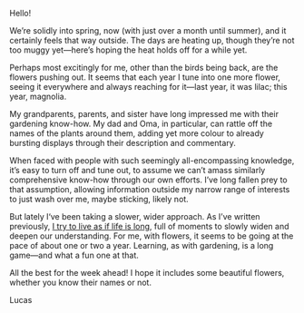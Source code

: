 Hello!

We’re solidly into spring, now (with just over a month until summer), and it certainly feels that way outside. The days are heating up, though they’re not too muggy yet—here’s hoping the heat holds off for a while yet.

Perhaps most excitingly for me, other than the birds being back, are the flowers pushing out. It seems that each year I tune into one more flower, seeing it everywhere and always reaching for it—last year, it was lilac; this year, magnolia.

My grandparents, parents, and sister have long impressed me with their gardening know-how. My dad and Oma, in particular, can rattle off the names of the plants around them, adding yet more colour to already bursting displays through their description and commentary.

When faced with people with such seemingly all-encompassing knowledge, it’s easy to turn off and tune out, to assume we can’t amass similarly comprehensive know-how through our own efforts. I’ve long fallen prey to that assumption, allowing information outside my narrow range of interests to just wash over me, maybe sticking, likely not.

But lately I‘ve been taking a slower, wider approach. As I’ve written previously, [I try to live as if life is long](https://lucascherkewski.com/hit-and-miss/22-life-is-long/), full of moments to slowly widen and deepen our understanding. For me, with flowers, it seems to be going at the pace of about one or two a year. Learning, as with gardening, is a long game—and what a fun one at that.

All the best for the week ahead! I hope it includes some beautiful flowers, whether you know their names or not.

Lucas